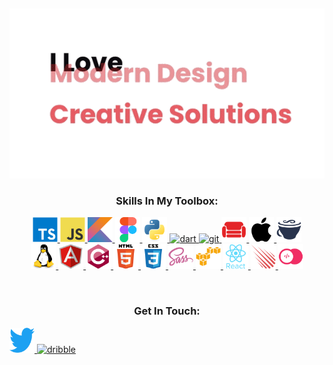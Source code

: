 ⠀⠀⠀⠀<p align="center">
      ![](assets/images/i-love.gif)
     </p>
<h3 align="center">Skills In My Toolbox:</h3>
<p align="center">
  <a href="https://www.typescriptlang.org/" target="_blank">
    <img src="https://raw.githubusercontent.com/devicons/devicon/master/icons/typescript/typescript-original.svg"
      alt="typescript" width="40" height="40" />
  </a>
  <a href="https://developer.mozilla.org/en-US/docs/Web/JavaScript" target="_blank">
    <img src="https://raw.githubusercontent.com/devicons/devicon/master/icons/javascript/javascript-original.svg"
      alt="javascript" width="40" height="40" />
  </a>
  <a href="https://kotlinlang.org/" target="_blank">
    <img src="https://raw.githubusercontent.com/devicons/devicon/master/icons/kotlin/kotlin-original.svg" alt="kotlin"
      width="40" height="40" />
  </a>
  <a href="https://www.figma.com/" target="_blank">
    <img src="https://raw.githubusercontent.com/devicons/devicon/master/icons/figma/figma-original.svg" alt="figma"
      width="40" height="40" />
  </a>
  <a href="https://www.python.org/" target="_blank">
    <img src="https://raw.githubusercontent.com/devicons/devicon/master/icons/python/python-original.svg" alt="python"
      width="40" height="40" />
  </a>
  <a href="https://dart.dev" target="_blank">
    <img src="https://www.vectorlogo.zone/logos/dartlang/dartlang-icon.svg" alt="dart" width="40" height="40" />
  </a>
  <a href="https://git-scm.com/" target="_blank">
    <img src="https://www.vectorlogo.zone/logos/git-scm/git-scm-icon.svg" alt="git" width="40" height="40" />
  </a>
  <a href="https://couchdb.apache.org/" target="_blank">
    <img src="https://raw.githubusercontent.com/devicons/devicon/master/icons/couchdb/couchdb-original.svg"
      alt="couchdb" width="40" height="40" />
  </a>
  <a href="https://www.apple.com/macos" target="_blank">
    <img src="https://raw.githubusercontent.com/devicons/devicon/master/icons/apple/apple-original.svg" alt="macos"
      width="40" height="40" />
  </a>
  <a href="https://coffeescript.org/" target="_blank">
    <img src="https://raw.githubusercontent.com/devicons/devicon/master/icons/coffeescript/coffeescript-original.svg"
      alt="coffeescript" width="40" height="40" />
  </a><br>
  <a href="https://www.linux.org/" target="_blank">
    <img src="https://raw.githubusercontent.com/devicons/devicon/master/icons/linux/linux-original.svg" alt="linux"
      width="40" height="40" />
  </a>
  <a href="https://angular.io/" target="_blank">
    <img src="https://raw.githubusercontent.com/devicons/devicon/master/icons/angularjs/angularjs-original.svg"
      alt="angularjs" width="40" height="40" />
  </a>
  <a href="https://www.cplusplus.com/" target="_blank">
    <img src="https://raw.githubusercontent.com/devicons/devicon/master/icons/cplusplus/cplusplus-original.svg" alt="c++"
      width="40" height="40" />
  </a>
  <a href="https://www.w3.org/html/" target="_blank">
    <img src="https://raw.githubusercontent.com/devicons/devicon/master/icons/html5/html5-original-wordmark.svg"
      alt="html5" width="40" height="40" />
  </a>
  <a href="https://www.w3schools.com/css/" target="_blank">
    <img src="https://raw.githubusercontent.com/devicons/devicon/master/icons/css3/css3-original-wordmark.svg"
      alt="css3" width="40" height="40" />
  </a>
  <a href="https://sass-lang.com" target="_blank">
    <img src="https://raw.githubusercontent.com/devicons/devicon/master/icons/sass/sass-original.svg" alt="sass"
      width="40" height="40" />
  </a>
  <a href="https://aws.amazon.com/" target="_blank">
    <img
      src="https://raw.githubusercontent.com/devicons/devicon/master/icons/amazonwebservices/amazonwebservices-original.svg"
      alt="aws" width="40" height="40" />
  </a>
  <a href="https://reactjs.org/" target="_blank">
    <img src="https://raw.githubusercontent.com/devicons/devicon/master/icons/react/react-original-wordmark.svg"
      alt="react" width="40" height="40" />
  </a>
  <a href="https://www.meteor.com/" target="_blank">
    <img src="https://raw.githubusercontent.com/devicons/devicon/master/icons/meteor/meteor-original.svg" alt="meteor" width="40" height="40" />
  </a>
  <a href="https://appwrite.io/" target="_blank">
    <img src="https://raw.githubusercontent.com/devicons/devicon/master/icons/appwrite/appwrite-original.svg"
      alt="appwrite" width="40" height="40" />
  </a>
</p><br>
<h3 align="center">Get In Touch:</h3>
<p align="left">
  <a href="https://twitter.com/albertcodes_dev" target="blank">
    <img src="https://raw.githubusercontent.com/devicons/devicon/master/icons/twitter/twitter-original.svg"
      alt="twitter" width="40" height="40" />
  </a>
  <a href="https://dribbble.com/albertcodes" target="blank">
    <img src="https://cdn.jsdelivr.net/npm/simple-icons@3.0.1/icons/dribbble.svg"
      alt="dribble" width="40" height="40" />
  </a>
</p>
